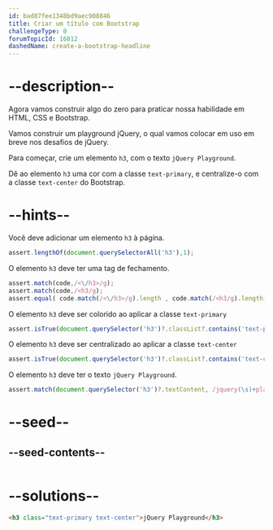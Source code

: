 ```yaml
---
id: bad87fee1348bd9aec908846
title: Criar um título com Bootstrap
challengeType: 0
forumTopicId: 16812
dashedName: create-a-bootstrap-headline
---
```


# --description--

Agora vamos construir algo do zero para praticar nossa habilidade em HTML, CSS e Bootstrap.

Vamos construir um playground jQuery, o qual vamos colocar em uso em breve nos desafios de jQuery.

Para começar, crie um elemento `h3`, com o texto `jQuery Playground`.

Dê ao elemento `h3` uma cor com a classe `text-primary`, e centralize-o com a classe `text-center` do Bootstrap.

# --hints--

Você deve adicionar um elemento `h3` à página.

```js
assert.lengthOf(document.querySelectorAll('h3'),1);
```

O elemento `h3` deve ter uma tag de fechamento.

```js
assert.match(code,/<\/h3>/g);
assert.match(code,/<h3/g);
assert.equal( code.match(/<\/h3>/g).length , code.match(/<h3/g).length);
```

O elemento `h3` deve ser colorido ao aplicar a classe `text-primary`

```js
assert.isTrue(document.querySelector('h3')?.classList?.contains('text-primary'));
```

O elemento `h3` deve ser centralizado ao aplicar a classe `text-center`

```js
assert.isTrue(document.querySelector('h3')?.classList?.contains('text-center'));
```

O elemento `h3` deve ter o texto `jQuery Playground`.

```js
assert.match(document.querySelector('h3')?.textContent, /jquery(\s)+playground/gi);
```

# --seed--

## --seed-contents--

```html

```

# --solutions--

```html
<h3 class="text-primary text-center">jQuery Playground</h3>
```
